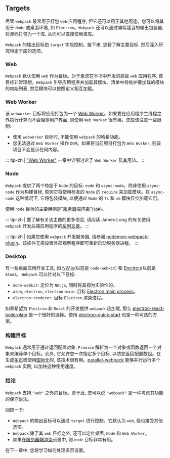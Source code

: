 ## Targets
尽管 `webpack` 最常用于打包 `web` 应用程序, 但它还可以用于其他用途。您可以将其用于 `Node` 或桌面环境, 如 `Electron`。`Webpack` 还可以通过编写适当的输出包装器, 将源码打包为一个库, 从而可以直接使用该库。

`Webpack` 的输出目标由 `target` 字段控制。接下来, 您将了解主要目标, 然后深入研究特定于库的选项。

### Web
`Webpack` 默认使用 `web` 作为目标。对于象您在本书中开发的那些 `web` 应用程序, 该目标非常理想。`Webpack` 引导应用程序并加载其模块。清单中将维护要加载的模块的初始列表, 然后模块可以按照定义相互加载。

### Web Worker
该 `webworker` 目标将应用打包为一个 [Web Worker](https://developer.mozilla.org/en-US/docs/Web/API/Web_Workers_API)。如果要在应用程序主线程之外执行计算而不会阻塞用户界面, 则使用 `Web Worker` 很有用。您应该注意一些限制:
- 使用 `webworker` 目标时, 不能使用 `webpack` 的哈希功能。
- 您无法通过 `Web Worker` 操作 `DOM`。如果将当前项目打包为 `Web Worker`, 则该项目不会显示任何内容。

::: tip-zh | 
["Web Worker"]() 一章中详细讨论了 `Web Worker` 及其用法。
:::

### Node
`Webpack` 提供了两个特定于 `Node` 的目标: `node` 和 `async-node`。除非使用 `async-node` 作为构建目标, 否则它将使用标准的 `Node` 的 `require` 来加载模块。在 `async-node` 这种情况下, 它将包装模块, 以便通过 `Node` 的 `fs` 和 `vm` 模块异步加载它们。

使用 `node` 目标的主要用例是["服务器端渲染"]()(**`SSR`**)。

::: tip-zh | 
要了解有关该主题的更多信息, 请阅读 James Long 的有关使用 `webpack` 开发后端应用程序的[系列文章](https://jlongster.com/Backend-Apps-with-Webpack--Part-I)。
:::

::: tip-zh | 
如果您使用 `webpack` 开发服务器, 请参阅 [nodemon-webpack-plugin](https://www.npmjs.com/package/nodemon-webpack-plugin)。该插件无需设置外部观察程序即可重新启动服务器进程。
:::

### Desktop
有一些桌面应用开发工具, 如 [NW.js](https://nwjs.io/)(以前是 `node-webkit`) 和 [Electron](https://electron.atom.io/)(以前是 `Atom`)。 `Webpack` 可以针对以下目标:
- `node-webkit`: 定位为 `NW.js`, 同时将其视为实验性的。
- `atom`, `electron`, `electron-main`: 目标 [Electron main process](https://github.com/electron/electron/blob/master/docs/tutorial/quick-start.md)。
- `electron-renderer`: 目标 `Electron` 渲染进程。

如果希望为 `Electron` 和 `React` 的开发提供 `webpack` 热加载, 那么 [electron-react-boilerplate](https://github.com/electron-react-boilerplate/electron-react-boilerplate) 是一个很好的选择。使用 [electron-quick-start](https://github.com/electron/electron-quick-start) 也是一种可选的方案。

### 构建目标
`Webpack` 通常用于通过返回配置对象, `Promise` 解析为一个对象或函数返回一个对象来编译单个目标。此外, 它允许您一次指定多个目标, 以防您返回配置数组。在生成[多页]()或使用[国际化]()时, 该技术很有用。[parallel-webpack](https://www.npmjs.com/package/parallel-webpack) 能够并行运行多个 `webpack` 实例, 以加快这种使用速度。

### 结论
`Webpack` 支持 `"web"` 之外的目标。基于此, 您可以说 `"webpack"` 是一种考虑其功能的保守说法。

回顾一下:
- `Webpack` 的输出目标可以通过 `target` 进行控制。它默认为 `web`, 但也接受其他选项。
- `Webpack` 除了其 `web` 目标之外, 还可以定位桌面, `Node` 和 `Web Worker`。
- 如果在[服务器端渲染]()设置中, 则 `node` 目标非常有用。

在下一章中, 您将学习如何处理多页设置。